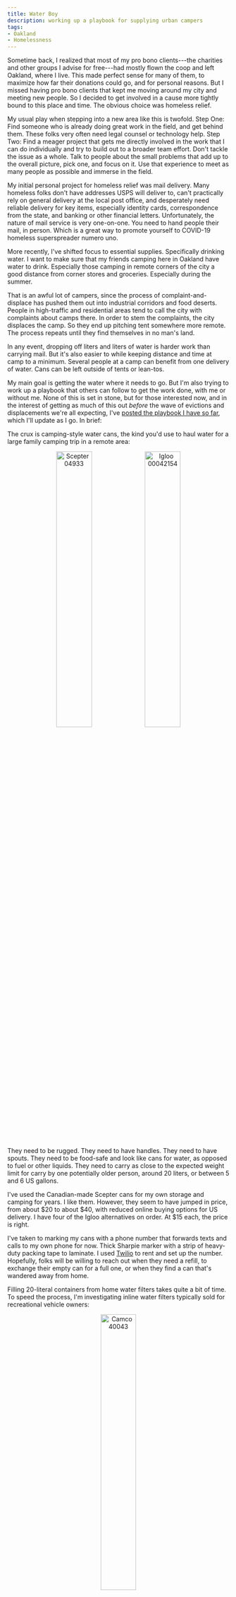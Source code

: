 ```yaml
---
title: Water Boy
description: working up a playbook for supplying urban campers
tags:
- Oakland
- Homelessness
---
```


Sometime back, I realized that most of my pro bono clients---the charities and other groups I advise for free---had mostly flown the coop and left Oakland, where I live.  This made perfect sense for many of them, to maximize how far their donations could go, and for personal reasons.  But I missed having pro bono clients that kept me moving around my city and meeting new people.  So I decided to get involved in a cause more tightly bound to this place and time.  The obvious choice was homeless relief.

My usual play when stepping into a new area like this is twofold.  Step One:  Find someone who is already doing great work in the field, and get behind them.  These folks very often need legal counsel or technology help.  Step Two:  Find a meager project that gets me directly involved in the work that I can do individually and try to build out to a broader team effort.  Don't tackle the issue as a whole.  Talk to people about the small problems that add up to the overall picture, pick one, and focus on it.  Use that experience to meet as many people as possible and immerse in the field.

My initial personal project for homeless relief was mail delivery.  Many homeless folks don't have addresses USPS will deliver to, can't practically rely on general delivery at the local post office, and desperately need reliable delivery for key items, especially identity cards, correspondence from the state, and banking or other financial letters.  Unfortunately, the nature of mail service is very one-on-one.  You need to hand people their mail, in person.  Which is a great way to promote yourself to COVID-19 homeless superspreader numero uno.

More recently, I've shifted focus to essential supplies.  Specifically drinking water.  I want to make sure that my friends camping here in Oakland have water to drink.  Especially those camping in remote corners of the city a good distance from corner stores and groceries.  Especially during the summer.

That is an awful lot of campers, since the process of complaint-and-displace has pushed them out into industrial corridors and food deserts.  People in high-traffic and residential areas tend to call the city with complaints about camps there.  In order to stem the complaints, the city displaces the camp.  So they end up pitching tent somewhere more remote.  The process repeats until they find themselves in no man's land.

In any event, dropping off liters and liters of water is harder work than carrying mail.  But it's also easier to while keeping distance and time at camp to a minimum.  Several people at a camp can benefit from one delivery of water.  Cans can be left outside of tents or lean-tos.

My main goal is getting the water where it needs to go.  But I'm also trying to work up a playbook that others can follow to get the work done, with me or without me.  None of this is set in stone, but for those interested now, and in the interest of getting as much of this out _before_ the wave of evictions and displacements we're all expecting, I've [posted the playbook I have so far](/living/Water-Boy.html), which I'll update as I go.  In brief:

The crux is camping-style water cans, the kind you'd use to haul water for a large family camping trip in a remote area:

<p style="text-align: center;"><a href="/images/scepter-04933.jpg"><img alt="Scepter 04933" title="Scepter 00042154" src="/images/scepter-04933.jpg" style="width: 40%; display: inline;"></a><a href="/images/igloo-00042154.jpg"><img alt="Igloo 00042154" title="Igloo 00042154" src="/images/igloo-00042154.jpg" style="width: 40%; display: inline;"></a></p>

They need to be rugged.  They need to have handles. They need to have spouts.  They need to be food-safe and look like cans for water, as opposed to fuel or other liquids.  They need to carry as close to the expected weight limit for carry by one potentially older person, around 20 liters, or between 5 and 6 US gallons.

I've used the Canadian-made Scepter cans for my own storage and camping for years.  I like them.  However, they seem to have jumped in price, from about $20 to about $40, with reduced online buying options for US delivery.  I have four of the Igloo alternatives on order.  At $15 each, the price is right.

I've taken to marking my cans with a phone number that forwards texts and calls to my own phone for now.  Thick Sharpie marker with a strip of heavy-duty packing tape to laminate.  I used [Twilio](https://twilio.com) to rent and set up the number.  Hopefully, folks will be willing to reach out when they need a refill, to exchange their empty can for a full one, or when they find a can that's wandered away from home.

Filling 20-literal containers from home water filters takes quite a bit of time.  To speed the process, I'm investigating inline water filters typically sold for recreational vehicle owners:

<p style="text-align: center;"><a href="/images/camco-40043.jpg"><img alt="Camco 40043" title="Camco 40043" src="/images/camco-40043.jpg" style="width: 40%; display: inline;"></a></p>

These filters are easy to use, designed to resist bacteria while stored idle, and come threaded to hook up to standard garden hoses.  They work for sediment as well as chemicals.

As for transportation, I live in a dense city and long ago sold my car.  But I've found AAA's on-demand rental service, [GIG](https://gigcarshare.com), does the job at a reasonable price.  You can lock the car without giving it up to others, which means it's plenty possible to stop at a grocery or other store mid-ride.  Their fleet appears to be mostly Toyota Prius cars, which aren't huge, but offer hatchback trunks, which work great for hauling heavy water cans.

My costs in Oakland this week were roughly $15.00 per hour and $0.45 per minute.  So I paid about $17 for a bit more than an hour to make a run from my apartment in North Oakland to a camp in Deep East Oakland yesterday.

In general, I don't recommend rolling up to camps full of people you don't know, or even camps with people you do know unexpected.  My approach so far has been to get to know specific folks, distribute to them, provide more than they need, and encourage them to be generous with others.

Naturally, once you can distribute water, you can distribute other things.  My personal focus so far has been fire extinguishers.

<p style="text-align: center;"><a href="/images/amerex-b402.webp"><img alt="Amerex B402" title="Amerex B402" src="/images/amerex-b402.webp" style="width: 40%; display: inline;"></a><a href="/images/amerex-b500.webp"><img alt="Amerex B500" title="Amerex B500" src="/images/amerex-b500.webp" style="width: 40%; display: inline;"></a></p>

You want five-pound, ABC-rated fire extinguishers.  The Amerex B500 is made of steel.  The Amerex B402 is made of aluminum, and I believe comes with a newer-generation, higher-rated powder.  These run a little over $50 online and a little over $60 from my local fire supply company.  Mexico-made options, like Badger brand, may be cheaper.

I do _not_ recommend the Kidde brand extinguishers found in many big box stores, or the Kidde-made extinguishers now branded as Badgers, since Kidde bought Badger.  Kidde cuts corners to lower cost.  Fire pros tell me the majority of extinguishers they have made have eventually been recalled.

Thinking more about relatively big-ticket durable goods, I suspect my next expansion will be to rat traps.  Our local "vector control" group does take calls about vermin at camps.  But so far, word is they haven't been terribly responsive or effective at actually addressing the issue.  Disposable or consumable options---spring traps, poison blocks---tend to go fast and cost too much over time.  Cage traps seem to be the way to go, but the best are [cost prohibitive](https://www.uhlikrepeatertraps.com/), and probably therefore likely to "walk away".

If you have feedback on any of this, or would like to try to run a similar play in your community, [drop me a line](mailto:kyle@kemitchell.com).
